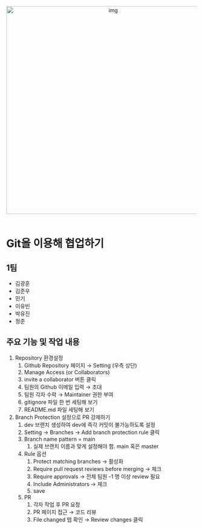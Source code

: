 <div align="center">
  <img width="550" alt="img" src="https://github.com/user-attachments/assets/cab7e848-3026-4362-8e68-b70548024b12" />
</div>
</br>

# Git을 이용해 협업하기

## 1팀
- 김광훈
- 김준우
- 민기
- 이유빈
- 박유진
- 정준  

## 주요 기능 및 작업 내용
1. Repository 환경설정
    1. Github Repository 페이지 → Setting (우측 상단)
    2. Manage Access (or Collaborators)
    3. invite a collaborator 버튼 클릭
    4. 팀원의 Github 이메일 입력 → 초대
    5. 팀원 각자 수락 → Maintainer 권한 부여
    6. gitignore 파일 한 번 세팅해 보기
    7. README.md 파일 세팅해 보기
2. Branch Protection 설정으로 PR 강제하기 
    1.  dev 브랜치 생성하여 dev에 즉각 커밋이 불가능하도록 설정
    2. Setting → Branches → Add branch protection rule 클릭
    3. Branch name pattern = main
        1. 실제 브랜치 이름과 맞게 설정해야 함. main 혹은 master
    4. Rule 옵션
        1. Protect matching branches → 활성화
        2. Require pull request reviews before merging → 체크
        3. Require approvals → 전체 팀원 -1 명 이상 review 필요
        4. Include Administrators → 체크
        5. save
    5. PR
        1. 각자 작업 후 PR 요청
        2. PR 페이지 접근 → 코드 리뷰
        3. File changed 탭 확인 → Review changes 클릭

